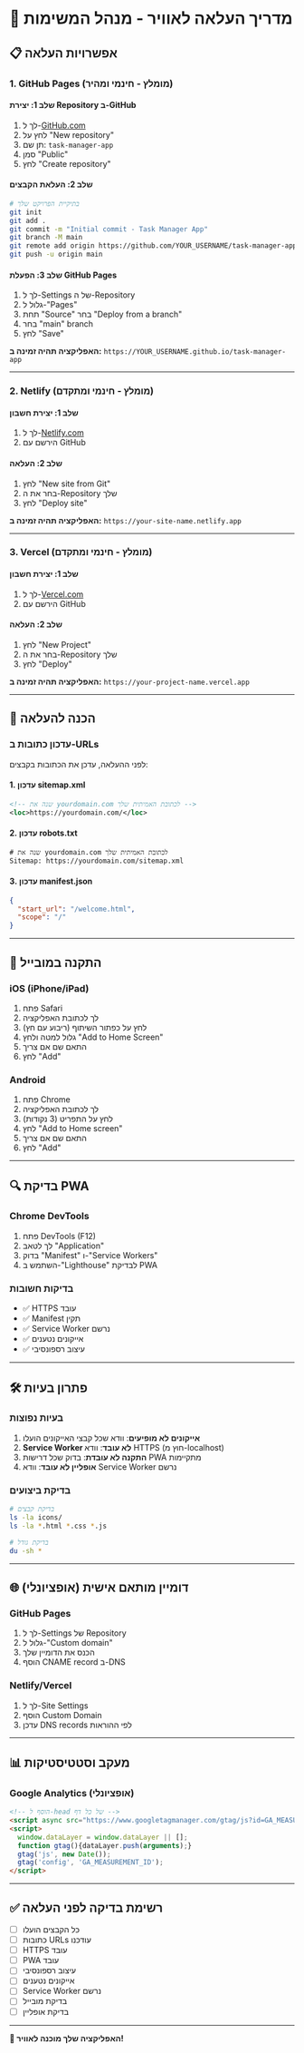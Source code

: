 # 🚀 מדריך העלאה לאוויר - מנהל המשימות

## 📋 אפשרויות העלאה

### 1. GitHub Pages (מומלץ - חינמי ומהיר)

#### שלב 1: יצירת Repository ב-GitHub
1. לך ל-[GitHub.com](https://github.com)
2. לחץ על "New repository"
3. תן שם: `task-manager-app`
4. סמן "Public"
5. לחץ "Create repository"

#### שלב 2: העלאת הקבצים
```bash
# בתיקיית הפרויקט שלך
git init
git add .
git commit -m "Initial commit - Task Manager App"
git branch -M main
git remote add origin https://github.com/YOUR_USERNAME/task-manager-app.git
git push -u origin main
```

#### שלב 3: הפעלת GitHub Pages
1. לך ל-Settings של ה-Repository
2. גלול ל-"Pages"
3. תחת "Source" בחר "Deploy from a branch"
4. בחר "main" branch
5. לחץ "Save"

**האפליקציה תהיה זמינה ב:** `https://YOUR_USERNAME.github.io/task-manager-app`

---

### 2. Netlify (מומלץ - חינמי ומתקדם)

#### שלב 1: יצירת חשבון
1. לך ל-[Netlify.com](https://netlify.com)
2. הירשם עם GitHub

#### שלב 2: העלאה
1. לחץ "New site from Git"
2. בחר את ה-Repository שלך
3. לחץ "Deploy site"

**האפליקציה תהיה זמינה ב:** `https://your-site-name.netlify.app`

---

### 3. Vercel (מומלץ - חינמי ומתקדם)

#### שלב 1: יצירת חשבון
1. לך ל-[Vercel.com](https://vercel.com)
2. הירשם עם GitHub

#### שלב 2: העלאה
1. לחץ "New Project"
2. בחר את ה-Repository שלך
3. לחץ "Deploy"

**האפליקציה תהיה זמינה ב:** `https://your-project-name.vercel.app`

---

## 🔧 הכנה להעלאה

### עדכון כתובות ב-URLs
לפני ההעלאה, עדכן את הכתובות בקבצים:

#### 1. עדכון sitemap.xml
```xml
<!-- שנה את yourdomain.com לכתובת האמיתית שלך -->
<loc>https://yourdomain.com/</loc>
```

#### 2. עדכון robots.txt
```txt
# שנה את yourdomain.com לכתובת האמיתית שלך
Sitemap: https://yourdomain.com/sitemap.xml
```

#### 3. עדכון manifest.json
```json
{
  "start_url": "/welcome.html",
  "scope": "/"
}
```

---

## 📱 התקנה במובייל

### iOS (iPhone/iPad)
1. פתח Safari
2. לך לכתובת האפליקציה
3. לחץ על כפתור השיתוף (ריבוע עם חץ)
4. גלול למטה ולחץ "Add to Home Screen"
5. התאם שם אם צריך
6. לחץ "Add"

### Android
1. פתח Chrome
2. לך לכתובת האפליקציה
3. לחץ על התפריט (3 נקודות)
4. לחץ "Add to Home screen"
5. התאם שם אם צריך
6. לחץ "Add"

---

## 🔍 בדיקת PWA

### Chrome DevTools
1. פתח DevTools (F12)
2. לך לטאב "Application"
3. בדוק "Manifest" ו-"Service Workers"
4. השתמש ב-"Lighthouse" לבדיקת PWA

### בדיקות חשובות
- ✅ HTTPS עובד
- ✅ Manifest תקין
- ✅ Service Worker נרשם
- ✅ אייקונים נטענים
- ✅ עיצוב רספונסיבי

---

## 🛠️ פתרון בעיות

### בעיות נפוצות
1. **אייקונים לא מופיעים**: וודא שכל קבצי האייקונים הועלו
2. **Service Worker לא עובד**: וודא HTTPS (חוץ מ-localhost)
3. **התקנה לא עובדת**: בדוק שכל דרישות PWA מתקיימות
4. **אופליין לא עובד**: וודא Service Worker נרשם

### בדיקת ביצועים
```bash
# בדיקת קבצים
ls -la icons/
ls -la *.html *.css *.js

# בדיקת גודל
du -sh *
```

---

## 🌐 דומיין מותאם אישית (אופציונלי)

### GitHub Pages
1. לך ל-Settings של Repository
2. גלול ל-"Custom domain"
3. הכנס את הדומיין שלך
4. הוסף CNAME record ב-DNS

### Netlify/Vercel
1. לך ל-Site Settings
2. הוסף Custom Domain
3. עדכן DNS records לפי ההוראות

---

## 📊 מעקב וסטטיסטיקות

### Google Analytics (אופציונלי)
```html
<!-- הוסף ל-head של כל דף -->
<script async src="https://www.googletagmanager.com/gtag/js?id=GA_MEASUREMENT_ID"></script>
<script>
  window.dataLayer = window.dataLayer || [];
  function gtag(){dataLayer.push(arguments);}
  gtag('js', new Date());
  gtag('config', 'GA_MEASUREMENT_ID');
</script>
```

---

## ✅ רשימת בדיקה לפני העלאה

- [ ] כל הקבצים הועלו
- [ ] כתובות URLs עודכנו
- [ ] HTTPS עובד
- [ ] PWA עובד
- [ ] עיצוב רספונסיבי
- [ ] אייקונים נטענים
- [ ] Service Worker נרשם
- [ ] בדיקת מובייל
- [ ] בדיקת אופליין

---

**🎉 האפליקציה שלך מוכנה לאוויר!** 